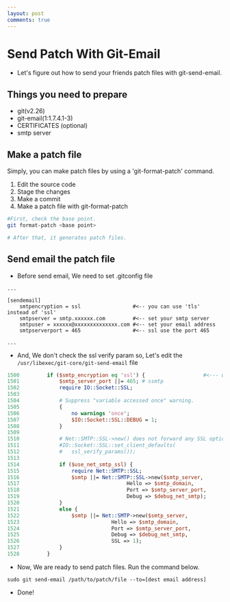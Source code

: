 ```yaml
---
layout: post
comments: true
---
```


# Send Patch With Git-Email

* Let's figure out how to send your friends patch files with git-send-email.

## Things you need to prepare

* git(v2.26)
* git-email(1:1.7.4.1-3)
* CERTIFICATES (optional)
* smtp server

## Make a patch file

Simply, you can make patch files by using a 'git-format-patch' command.

1. Edit the source code
2. Stage the changes
3. Make a commit
4. Make a patch file with git-format-patch

``` bash
#First, check the base point.
git format-patch <base point>

# After that, it generates patch files.
```

## Send email the patch file

* Before send email, We need to set .gitconfig file

```
...

[sendemail]
    smtpencryption = ssl                 #<-- you can use 'tls' instead of 'ssl'
    smtpserver = smtp.xxxxxx.com         #<-- set your smtp server
    smtpuser = xxxxxx@xxxxxxxxxxxxxx.com #<-- set your email address
    smtpserverport = 465                 #<-- ssl use the port 465

...
```

* And, We don't check the ssl verify param so, Let's edit the `/usr/libexec/git-core/git-send-email` file

```perl
1500         if ($smtp_encryption eq 'ssl') {                   #<--- we use the 'ssl'
1501             $smtp_server_port ||= 465; # ssmtp
1502             require IO::Socket::SSL;
1503
1504             # Suppress "variable accessed once" warning.
1505             {
1506                 no warnings 'once';
1507                 $IO::Socket::SSL::DEBUG = 1;
1508             }
1509
1510             # Net::SMTP::SSL->new() does not forward any SSL options   #<-- we don't use the verify
1511             #IO::Socket::SSL::set_client_defaults(                     #    Let's comment this
1512             #   ssl_verify_params());
1513
1514             if ($use_net_smtp_ssl) {
1515                 require Net::SMTP::SSL;
1516                 $smtp ||= Net::SMTP::SSL->new($smtp_server,
1517                                   Hello => $smtp_domain,
1518                                   Port => $smtp_server_port,
1519                                   Debug => $debug_net_smtp);
1520             }
1521             else {
1522                 $smtp ||= Net::SMTP->new($smtp_server,
1523                              Hello => $smtp_domain,
1524                              Port => $smtp_server_port,
1525                              Debug => $debug_net_smtp,
1526                              SSL => 1);
1527             }
1528         }
```

* Now, We are ready to send patch files. Run the command below.

```
sudo git send-email /path/to/patch/file --to=[dest email address]
```

* Done!
